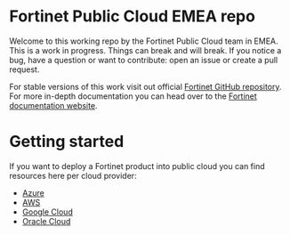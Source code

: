 # Fortinet Public Cloud EMEA repo

Welcome to this working repo by the Fortinet Public Cloud team in EMEA. This is a work in progress. Things can break and will break. If you notice a bug, have a question or want to contribute: open an issue or create a pull request.

For stable versions of this work visit out official [Fortinet GitHub repository](https://github.com/fortinet). For more in-depth documentation you can head over to the [Fortinet documentation website](https://docs.fortinet.com/).

# Getting started

If you want to deploy a Fortinet product into public cloud you can find resources here per cloud provider:

- [Azure](https://github.com/40net-cloud/fortinet-azure-solutions)
- [AWS](https://github.com/40net-cloud/fortinet-aws-solutions)
- [Google Cloud](https://github.com/40net-cloud/fortinet-gcp-solutions)
- [Oracle Cloud](https://github.com/40net-cloud/fortinet-oci-solutions)
